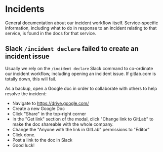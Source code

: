 # Incidents

General documentation about our incident workflow itself. Service-specific
information, including what to do in response to an incident relating to that
service, is found in the docs for that service.

## Slack `/incident declare` failed to create an incident issue

Usually we rely on the `/incident declare` Slack command to co-ordinate our
incident workflow, including opening an incident issue. If gitlab.com is totally
down, this will fail.

As a backup, open a Google doc in order to collaborate with others to help
resolve the incident:

- Navigate to <https://drive.google.com/>
- Create a new Google Doc
- Click "Share" in the top-right corner
- In the "Get link" section of the modal, click "Change link to GitLab" to make
  the doc shareable with the whole company.
- Change the "Anyone with the link in GitLab" permissions to "Editor"
- Click done.
- Post a link to the doc in Slack
- Good luck!
